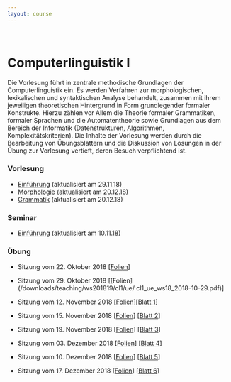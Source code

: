 ```yaml
---
layout: course
---
```


<br>

# Computerlinguistik I
Die Vorlesung führt in zentrale methodische Grundlagen der Computerlinguistik ein. Es werden Verfahren zur morphologischen, lexikalischen und syntaktischen Analyse behandelt, zusammen mit ihrem jeweiligen theoretischen Hintergrund in Form grundlegender formaler Konstrukte. Hierzu zählen vor Allem die Theorie formaler Grammatiken, formaler Sprachen und die Automatentheorie sowie Grundlagen aus dem Bereich der Informatik (Datenstrukturen, Algorithmen, Komplexitätskriterien). Die Inhalte der Vorlesung werden durch die Bearbeitung von Übungsblättern und die Diskussion von Lösungen in der Übung zur Vorlesung vertieft, deren Besuch verpflichtend ist.

### Vorlesung
* [Einführung](/downloads/teaching/ws201819/cl1/vl/cl1_vl_ws18_part1_06.pdf) (aktualisiert am 29.11.18)
* [Morphologie](/downloads/teaching/ws201819/cl1/vl/cl1_vl_ws18_part2_04.pdf) (aktualisiert am 20.12.18)
* [Grammatik](downloads/teaching/ws201819/cl1/vl/cl1_vl_ws18_part3_01.pdf) (aktualisiert am 20.12.18)


### Seminar
* [Einführung](/downloads/teaching/ws201819/cl1/se/cl1_s_ws18_part1_02.pdf) (aktualisiert am 10.11.18)

### Übung
* Sitzung vom 22. Oktober 2018 [[Folien](/downloads/teaching/ws201819/cl1/ue/cl1_ue_ws18_2018-10-22.pdf)]

* Sitzung vom 29. Oktober 2018 [[Folien](/downloads/teaching/ws201819/cl1/ue/
cl1_ue_ws18_2018-10-29.pdf)]

* Sitzung vom 12. November 2018 [[Folien](/downloads/teaching/ws201819/cl1/ue/slides_cl1_2018-11-12.pdf)][[Blatt 1](/downloads/teaching/ws201819/cl1/ue/cl1_blatt1_aufgabe.ipynb)]

* Sitzung vom 15. November 2018
[[Folien](/downloads/teaching/ws201819/cl1/ue/slides_cl1_2018-11-15.pdf)]
[[Blatt 2](/downloads/teaching/ws201819/cl1/ue/cl1_blatt2_aufgabe.ipynb)]

* Sitzung vom 19. November 2018
[[Folien](/downloads/teaching/ws201819/cl1/ue/slides_cl1_2018-11-19.pdf)]
[[Blatt 3](/downloads/teaching/ws201819/cl1/ue/cl1_blatt3_aufgabe.ipynb)]

* Sitzung vom 03. Dezember 2018
[[Folien](/downloads/teaching/ws201819/cl1/ue/slides_cl1_2018-12-03.pdf)]
[[Blatt 4](/downloads/teaching/ws201819/cl1/ue/cl1_blatt4_aufgabe.ipynb)]

* Sitzung vom 10. Dezember 2018
[[Folien](/downloads/teaching/ws201819/cl1/ue/slides_cl1_2018-12-10.pdf)]
[[Blatt 5](/downloads/teaching/ws201819/cl1/ue/cl1_blatt5_aufgabe.ipynb)]

* Sitzung vom 17. Dezember 2018
[[Folien](/downloads/teaching/ws201819/cl1/ue/slides_cl1_2018-12-17.pdf)]
[[Blatt 6](/downloads/teaching/ws201819/cl1/ue/cl1_blatt6_aufgabe.ipynb)]
